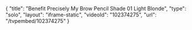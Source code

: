 {
    "title": "Benefit Precisely My Brow Pencil Shade 01  Light Blonde",
    "type": "solo",
    "layout": "iframe-static",
    "videoId": "102374275",
    "url": "\/tvpembed\/102374275"
}
